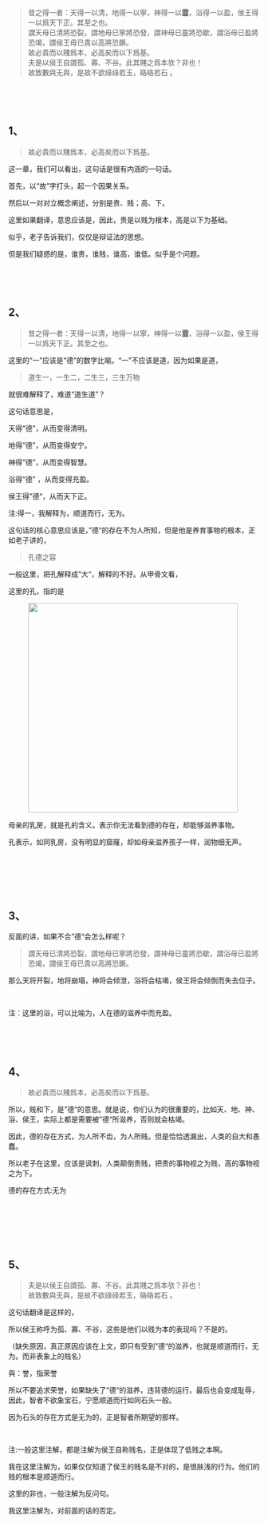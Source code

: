 <blockquote data-pid="ckWPKQCu">昔之得一者：天得一以清，地得一以寧，神得一以<b>霝</b>，浴得一以盈，侯王得一以爲天下正。其至之也。<br/>謂天毋已清將恐裂，謂地毋已寧將恐發，謂神毋已靈將恐歇，謂浴毋已盈將恐竭，謂侯王毋已貴以高將恐蹶。<br/>故必貴而以賤爲本，必高矣而以下爲基。<br/>夫是以侯王自謂孤、寡、不谷。此其賤之爲本欤？非也！<br/>故致數與无與，是故不欲祿祿若玉，硌硌若石 。</blockquote><p class="ztext-empty-paragraph"><br/></p><p class="ztext-empty-paragraph"><br/></p><h2>1、</h2><blockquote data-pid="HtKg5b1r">故必貴而以賤爲本，必高矣而以下爲基。</blockquote><p data-pid="sn-g_eUt">这一章，我们可以看出，这句话是很有内涵的一句话。</p><p data-pid="ZfFmHIvk">首先，以“故”字打头，起一个因果关系。</p><p data-pid="DMcSbaiz">然后以一对对立概念阐述，分别是贵、贱；高、下。</p><p data-pid="f-tr-qm5">这里如果翻译，意思应该是，因此，贵是以贱为根本，高是以下为基础。</p><p data-pid="J6BcHGy9">似乎，老子告诉我们，仅仅是辩证法的思想。</p><p data-pid="q4jTtJdV">但是我们疑惑的是，谁贵，谁贱，谁高，谁低。似乎是个问题。</p><p class="ztext-empty-paragraph"><br/></p><p class="ztext-empty-paragraph"><br/></p><h2>2、</h2><blockquote data-pid="Jf4ZwrZn">昔之得一者：天得一以清，地得一以寧，神得一以<b>霝</b>，浴得一以盈，侯王得一以爲天下正。其至之也。</blockquote><p data-pid="SzUyF58v">这里的“一”应该是“德”的数字比喻。“一”不应该是道，因为如果是道，</p><blockquote data-pid="FiMUN-lf">道生一，一生二，二生三，三生万物</blockquote><p data-pid="DoEmZ1Ui">就很难解释了，难道“道生道”？</p><p data-pid="A7fbVH08">这句话意思是，</p><p data-pid="0Jhm5B2u">天得“德”，从而变得清明。</p><p data-pid="j-IvJNxd">地得“德”，从而变得安宁。</p><p data-pid="n-Wu_3RC">神得“德”，从而变得智慧。</p><p data-pid="egAZrZlA">浴得“德” ，从而变得充盈。</p><p data-pid="TpssDRUV">侯王得”德“，从而天下正。</p><p data-pid="oJGDgSPN">注:得一，我解释为，顺道而行，无为。</p><p data-pid="erFdsDBf">这句话的核心意思应该是，”德“的存在不为人所知，但是他是养育事物的根本，正如老子讲的，</p><blockquote data-pid="nJjp3cmg">孔德之容</blockquote><p data-pid="OWTY3EQP">一般这里，把孔解释成”大“，解释的不好。从甲骨文看，</p><p data-pid="Js-Eflyj">这里的孔，指的是</p><figure data-size="normal"><img src="https://pic2.zhimg.com/v2-768900ff0552a5aa64b2dd2cf9001ebd_b.jpg" data-caption="" data-size="normal" data-rawwidth="420" data-rawheight="650" class="content_image" width="420" data-original-token="v2-768900ff0552a5aa64b2dd2cf9001ebd"/></figure><p data-pid="dCz_Q84w">母亲的乳房，就是孔的含义。表示你无法看到德的存在，却能够滋养事物。</p><p data-pid="xKrGWygg">孔表示，如同乳房，没有明显的窟窿，却如母亲滋养孩子一样，润物细无声。</p><p class="ztext-empty-paragraph"><br/></p><p class="ztext-empty-paragraph"><br/></p><p class="ztext-empty-paragraph"><br/></p><h2>3、</h2><p data-pid="850bulDy">反面的讲，如果不合”德“会怎么样呢？</p><blockquote data-pid="5aZ7dTCY">謂天毋已清將恐裂，謂地毋已寧將恐發，謂神毋已靈將恐歇，謂浴毋已盈將恐竭，謂侯王毋已貴以高將恐蹶。</blockquote><p data-pid="FDYqu3FH">那么天将开裂，地将崩塌，神将会倾泄，浴将会枯竭，侯王将会倾倒而失去位子。</p><p class="ztext-empty-paragraph"><br/></p><p data-pid="SHrioHls">注：这里的浴，可以比喻为，人在德的滋养中而充盈。</p><p class="ztext-empty-paragraph"><br/></p><p class="ztext-empty-paragraph"><br/></p><h2>4、</h2><blockquote data-pid="roCnAtOr">故必貴而以賤爲本，必高矣而以下爲基。</blockquote><p data-pid="AjhBPcXO">所以，贱和下，是”德“的意思。就是说，你们认为的很重要的，比如天、地、神、浴、侯王，实际上都是需要被”德“所滋养，否则就会枯竭。</p><p data-pid="SJvC8OKS">因此，德的存在方式，为人所不齿，为人所贱。但是恰恰透漏出，人类的自大和愚蠢。</p><p data-pid="gnESbq78">所以老子在这里，应该是讽刺，人类颠倒贵贱，把贵的事物视之为贱，高的事物视之为下。</p><p data-pid="p6GDVOeP">德的存在方式:无为</p><p class="ztext-empty-paragraph"><br/></p><p class="ztext-empty-paragraph"><br/></p><p class="ztext-empty-paragraph"><br/></p><h2>5、</h2><blockquote data-pid="WGCe0UwV">夫是以侯王自謂孤、寡、不谷。此其賤之爲本欤？非也！<br/>故致數與无與，是故不欲祿祿若玉，硌硌若石 。</blockquote><p data-pid="08rPDS_j">这句话翻译是这样的，</p><p data-pid="qCNCwP0h">所以侯王称呼为孤、寡、不谷，这些是他们以贱为本的表现吗？不是的。</p><p data-pid="vlE-bpnL">（缺失原因，真正原因应该在上文，即只有受到”德“的滋养，也就是顺道而行，无为。而非表象上的贱名）</p><p data-pid="FJi4xS0t">與：誉，指荣誉</p><p data-pid="F0u-ItAj">所以不要追求荣誉，如果缺失了”德“的滋养，违背德的运行，最后也会变成耻辱，因此，智者不欲象宝石，宁愿顺道而行如同石头一般。</p><p data-pid="n1rlscAC">因为石头的存在方式是无为的，正是智者所期望的那样。</p><p class="ztext-empty-paragraph"><br/></p><p data-pid="NUTj4MXK">注:一般这里注解，都是注解为侯王自称贱名，正是体现了低贱之本啊。</p><p data-pid="VPbuwQ7e">我在这里注解为，如果仅仅知道了侯王的贱名是不对的，是很肤浅的行为。他们的贱的根本是顺道而行。</p><p data-pid="z4zBzCk9">这里的非也，一般注解为反问句。</p><p data-pid="AG8bcHpC">我这里注解为，对前面的话的否定。</p>